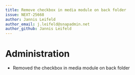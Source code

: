 ```yaml
---
title: Remove checkbox in media module on back folder
issue: NEXT-25668
author: Jannis Leifeld
author_email: j.leifeld@snapadmin.net
author_github: Jannis Leifeld
---
```

# Administration
* Removed the checkbox in media module on back folder

